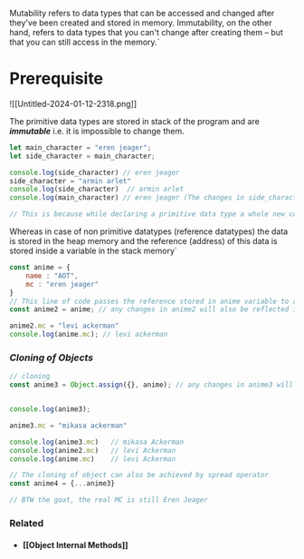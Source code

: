 
Mutability refers to data types that can be accessed and changed after they've been created and stored in memory. Immutability, on the other hand, refers to data types that you can't change after creating them – but that you can still access in the memory.`

# Prerequisite

![[Untitled-2024-01-12-2318.png]]


The primitive data types are stored in stack of the program and are ***immutable*** i.e. it is impossible to change them.

```javascript
let main_character = "eren jeager";
let side_character = main_character;

console.log(side_character) // eren jeager
side_character = "armin arlet"
console.log(side_character)  // armin arlet
console.log(main_character) // eren jeager (The changes in side_character do not affect the main_character variable & vice versa. Hence they are immutable).

// This is because while declaring a primitive data type a whole new copy is made in the stack i.e. totally unique and unrelated to the variable it is copied from.
```

Whereas in case of non primitive datatypes (reference datatypes) the data is stored in the heap memory and the reference (address) of this data is stored inside a variable in the stack memory` 

```javascript
const anime = {
	name : "AOT",
	mc : "eren jeager"
}
// This line of code passes the reference stored in anime variable to anime2
const anime2 = anime; // any changes in anime2 will also be reflected in anime object because both variable points the same object therefore they are mutable

anime2.mc = "levi ackerman"
console.log(anime.mc); // levi ackerman
```

### *Cloning of Objects*

```javascript
// cloning
const anime3 = Object.assign({}, anime); // any changes in anime3 will not affect anime or any variable that contains the same pointer as anime. Because a new object is created in the heap and the reference is passed to anime3


console.log(anime3);

anime3.mc = "mikasa ackerman"

console.log(anime3.mc)   // mikasa Ackerman
console.log(anime2.mc)	 // levi Ackerman
console.log(anime.mc)	 // levi Ackerman

// The cloning of object can also be achieved by spread operator 
const anime4 = {...anime3}

// BTW the goat, the real MC is still Eren Jeager
```


### Related

* #### [[Object Internal Methods]]
